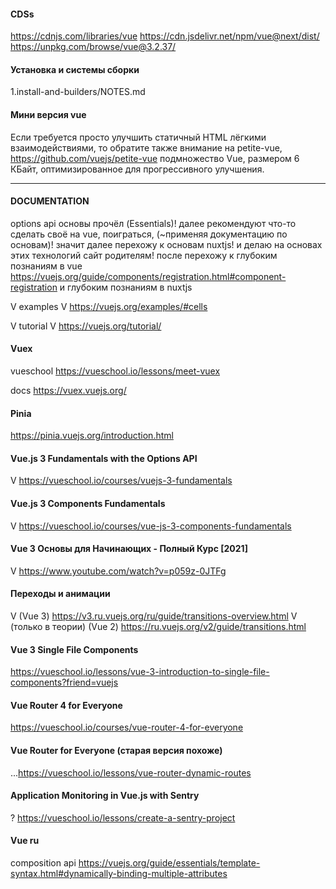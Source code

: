 #### CDSs
  https://cdnjs.com/libraries/vue
  https://cdn.jsdelivr.net/npm/vue@next/dist/
  https://unpkg.com/browse/vue@3.2.37/

#### Установка и системы сборки
  1.install-and-builders/NOTES.md

#### Мини версия vue 
  Если требуется просто улучшить статичный HTML лёгкими взаимодействиями, то обратите также внимание на 
    petite-vue, 
      https://github.com/vuejs/petite-vue
    подмножество Vue, размером 6 КБайт, оптимизированное для прогрессивного улучшения.

------------------------------------------------------------

#### DOCUMENTATION
  options api
    основы прочёл (Essentials)!
    далее рекомендуют что-то сделать своё на vue, поиграться, (~применяя документацию по основам)!
    значит далее перехожу к основам nuxtjs!
    и делаю на основах этих технологий сайт родителям!
      после перехожу к глубоким познаниям в vue
        https://vuejs.org/guide/components/registration.html#component-registration
      и глубоким познаниям в nuxtjs

  V examples
    V https://vuejs.org/examples/#cells

  V tutorial
    V https://vuejs.org/tutorial/



#### Vuex
  vueschool
    https://vueschool.io/lessons/meet-vuex
      
  docs
    https://vuex.vuejs.org/



#### Pinia
  https://pinia.vuejs.org/introduction.html



#### Vue.js 3 Fundamentals with the Options API
  V https://vueschool.io/courses/vuejs-3-fundamentals

#### Vue.js 3 Components Fundamentals
  V https://vueschool.io/courses/vue-js-3-components-fundamentals

#### Vue 3 Основы для Начинающих - Полный Курс [2021]
  V https://www.youtube.com/watch?v=p059z-0JTFg

#### Переходы и анимации
  V (Vue 3)
    https://v3.ru.vuejs.org/ru/guide/transitions-overview.html
  V (только в теории) (Vue 2) 
    https://ru.vuejs.org/v2/guide/transitions.html

#### Vue 3 Single File Components
  https://vueschool.io/lessons/vue-3-introduction-to-single-file-components?friend=vuejs

#### Vue Router 4 for Everyone
  https://vueschool.io/courses/vue-router-4-for-everyone

#### Vue Router for Everyone (старая версия похоже)
  ...https://vueschool.io/lessons/vue-router-dynamic-routes



#### Application Monitoring in Vue.js with Sentry
  ? https://vueschool.io/lessons/create-a-sentry-project



#### Vue ru
  composition api
    https://vuejs.org/guide/essentials/template-syntax.html#dynamically-binding-multiple-attributes